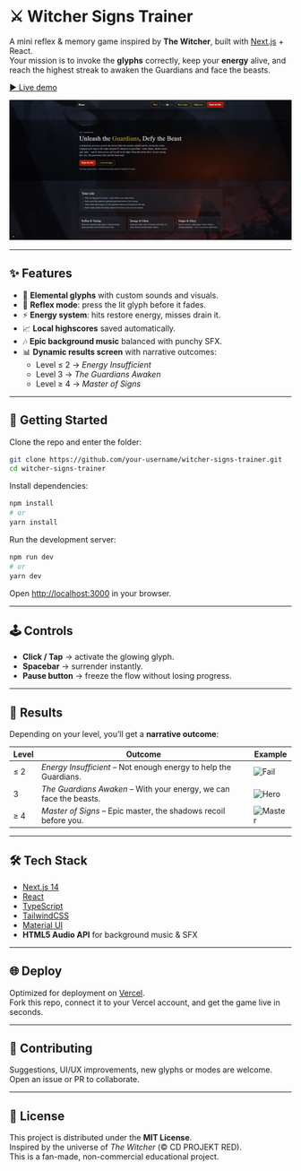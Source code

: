 # ⚔️ Witcher Signs Trainer

A mini reflex & memory game inspired by **The Witcher**, built with [Next.js](https://nextjs.org) + React.  
Your mission is to invoke the **glyphs** correctly, keep your **energy** alive, and reach the highest streak to awaken the Guardians and face the beasts.

[▶️ Live demo](https://the-witcher-trial.vercel.app/)

![Gameplay screenshot](./public/og-image.png)

---

## ✨ Features

- 🔮 **Elemental glyphs** with custom sounds and visuals.  
- 🧠 **Reflex mode**: press the lit glyph before it fades.  
- ⚡ **Energy system**: hits restore energy, misses drain it.  
- 📈 **Local highscores** saved automatically.  
- 🎶 **Epic background music** balanced with punchy SFX.  
- 📊 **Dynamic results screen** with narrative outcomes:  
  - Level ≤ 2 → *Energy Insufficient*  
  - Level 3 → *The Guardians Awaken*  
  - Level ≥ 4 → *Master of Signs*  

---

## 🚀 Getting Started

Clone the repo and enter the folder:

```bash
git clone https://github.com/your-username/witcher-signs-trainer.git
cd witcher-signs-trainer
```

Install dependencies:

```bash
npm install
# or
yarn install
```

Run the development server:

```bash
npm run dev
# or
yarn dev
```

Open [http://localhost:3000](http://localhost:3000) in your browser.  

---

## 🕹️ Controls

- **Click / Tap** → activate the glowing glyph.  
- **Spacebar** → surrender instantly.  
- **Pause button** → freeze the flow without losing progress.  

---

## 📸 Results

Depending on your level, you’ll get a **narrative outcome**:  

| Level | Outcome | Example |
|-------|---------|---------|
| ≤ 2   | *Energy Insufficient* – Not enough energy to help the Guardians. | ![Fail](./public/assets/screenshots/result_fail.png) |
| 3     | *The Guardians Awaken* – With your energy, we can face the beasts. | ![Hero](./public/assets/screenshots/result_hero.png) |
| ≥ 4   | *Master of Signs* – Epic master, the shadows recoil before you. | ![Master](./public/assets/screenshots/result_master.png) |

---

## 🛠️ Tech Stack

- [Next.js 14](https://nextjs.org)  
- [React](https://react.dev)  
- [TypeScript](https://www.typescriptlang.org/)  
- [TailwindCSS](https://tailwindcss.com/)  
- [Material UI](https://mui.com/)  
- **HTML5 Audio API** for background music & SFX  

---

## 🌐 Deploy

Optimized for deployment on [Vercel](https://vercel.com).  
Fork this repo, connect it to your Vercel account, and get the game live in seconds.  

---

## 🤝 Contributing

Suggestions, UI/UX improvements, new glyphs or modes are welcome.  
Open an issue or PR to collaborate.  

---

## 📜 License

This project is distributed under the **MIT License**.  
Inspired by the universe of *The Witcher* (© CD PROJEKT RED).  
This is a fan-made, non-commercial educational project.
